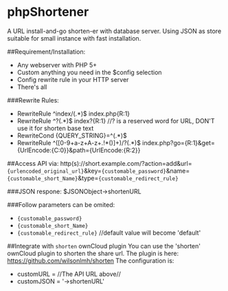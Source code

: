# phpShortener
A URL install-and-go shorten-er with database server. Using JSON as store suitable for small instance with fast installation.

##Requirement/Installation:
  - Any webserver with PHP 5+
  - Custom anything you need in the $config selection
  - Config rewrite rule in your HTTP server
  - There's all

###Rewrite Rules:
 - RewriteRule ^index\/(.*)$ index.php{R:1}
 - RewriteRule ^\?(.*)$  index?{R:1}  //? is a reserved word for URL, DON'T use it for shorten base text
 - RewriteCond {QUERY_STRING}=^(.*)$ 
 - RewriteRule ^([0-9+a-z+A-z+\.\!\*\(\)]+)\/?(.*)$  index.php?go={R:1}&get={UrlEncode:{C:0}}&path={UrlEncode:{R:2}}

##Access API via:
http(s)://short.example.com/?action=add&url=`{urlencoded_original_url}`&key=`{customable_password}`&name=`{customable_short_Name}`&type=`{customable_redirect_rule}`

###JSON respone:
$JSONObject->shortenURL

###Follow parameters can be omited:
 - `{customable_password}`
 - `{customable_short_Name}`
 - `{customable_redirect_rule}` //default value will become 'default'

##Integrate with `shorten` ownCloud plugin
You can use the 'shorten' ownCloud plugin to shorten the share url. 
The plugin is here: https://github.com/wilsonlmh/shorten
The configuration is:
  - customURL = //The API URL above//
  - customJSON = '->shortenURL'

